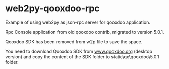 # web2py-qooxdoo-rpc 

Example of using web2py as json-rpc server for qooxdoo application.

Rpc Console application from old qooxdoo contrib, migrated to version 5.0.1.

Qooxdoo SDK has been removed from w2p file to save the space.

You need to download Qooxdoo SDK from www.qooxdoo.org (desktop version) and copy the content of the SDK folder to static\qx\qooxdoo\5.0.1 folder.  